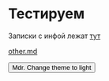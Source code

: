 # Тестируем

Записки с инфой лежат [тут](drafts/drafts.md)

[other.md](other.md)


<button class="btn js-change-theme">Mdr. Change theme to light</button>

<script>
const changeTheme = document.querySelector('.js-change-theme');

jtd.addEvent(changeTheme, 'click', function()
{
    if (jtd.getTheme() === 'light') /* cur text - 'Change theme to dark' */
    {
        changeTheme.textContent = 'Dark. Change theme to mdr';
        jtd.setTheme('dark');
    }
    else if (jtd.getTheme() === 'dark') /* cur text - 'Change theme to mdr' */
    {
        changeTheme.textContent = 'Mdr. Change theme to light';
        jtd.setTheme('mdr');
    }
    else /* =='mdr'  // cur text - 'Change theme to light' */
    {
        changeTheme.textContent = 'Light. Change theme to dark';
        jtd.setTheme('light');
    }
});
</script>
